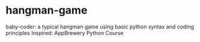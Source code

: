 # hangman-game
baby-coder: a typical hangman game using basic python syntax and coding principles
Inspired: AppBrewery Python Course
